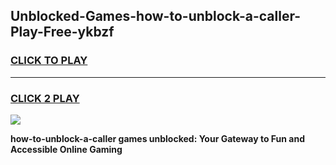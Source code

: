 
## Unblocked-Games-how-to-unblock-a-caller-Play-Free-ykbzf
<h3>
<a href="https://premium76.site?title=how-to-unblock-a-caller&ref=12A">CLICK TO PLAY</a></h3>
<hr>

<h3>
<a href="https://premium76.site?title=how-to-unblock-a-caller&ref=12A">CLICK 2 PLAY</a>
  
</h3>

<a href="https://premium76.site?title=how-to-unblock-a-caller&ref=12A"><img src="https://clearcache.store/games.png"></a>


**how-to-unblock-a-caller games unblocked: Your Gateway to Fun and Accessible Online Gaming**

